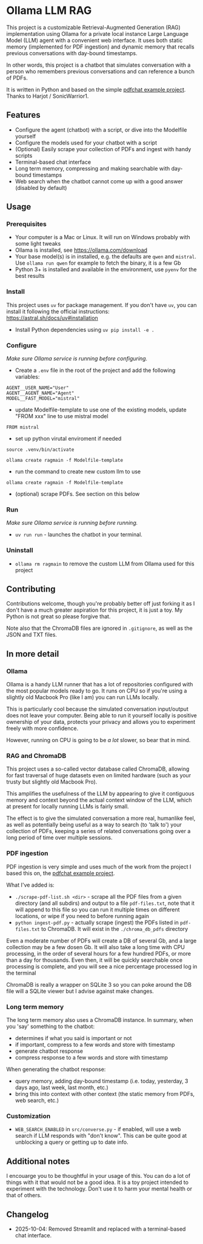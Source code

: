 # Ollama LLM RAG

This project is a customizable Retrieval-Augmented Generation (RAG) implementation using Ollama for a private local instance Large Language Model (LLM) agent with a convenient web interface. It uses both static memory (implemented for PDF ingestion) and dynamic memory that recalls previous conversations with day-bound timestamps.

In other words, this project is a chatbot that simulates conversation with a person who remembers previous conversations and can reference a bunch of PDFs.

It is written in Python and based on the simple [pdfchat example project](https://github.com/SonicWarrior1/pdfchat). Thanks to Harjot / SonicWarrior1.

## Features

- Configure the agent (chatbot) with a script, or dive into the Modelfile yourself
- Configure the models used for your chatbot with a script
- (Optional) Easily scrape your collection of PDFs and ingest with handy scripts
- Terminal-based chat interface
- Long term memory, compressing and making searchable with day-bound timestamps
- Web search when the chatbot cannot come up with a good answer (disabled by default)

## Usage

### Prerequisites

- Your computer is a Mac or Linux. It will run on Windows probably with some light tweaks
- Ollama is installed, see https://ollama.com/download
- Your base model(s) is in installed, e.g. the defaults are `qwen` and `mistral`. Use `ollama run qwen` for example to fetch the binary, it is a few Gb
- Python 3+ is installed and available in the environment, use `pyenv` for the best results

### Install

This project uses `uv` for package management. If you don't have `uv`, you can install it following the official instructions: https://astral.sh/docs/uv#installation

- Install Python dependencies using `uv pip install -e .`

### Configure

_Make sure Ollama service is running before configuring._

- Create a `.env` file in the root of the project and add the following variables:

```
AGENT__USER_NAME="User"
AGENT__AGENT_NAME="Agent"
MODEL__FAST_MODEL="mistral"
```

- update Modelfile-template to use one of the existing models, update "FROM xxx" line to use mistral model
```
FROM mistral

```

- set up python virutal enviroment if needed
```
source .venv/bin/activate
```

```
ollama create ragmain -f Modelfile-template
```


- run the command to create new custom llm to use

```
ollama create ragmain -f Modelfile-template
```

- (optional) scrape PDFs. See section on this below

### Run

_Make sure Ollama service is running before running._

- `uv run run` - launches the chatbot in your terminal.

### Uninstall

- `ollama rm ragmain` to remove the custom LLM from Ollama used for this project

## Contributing

Contributions welcome, though you're probably better off just forking it as I don't have a much greater aspiration for this project, it is just a toy. My Python is not great so please forgive that.

Note also that the ChromaDB files are ignored in `.gitignore`, as well as the JSON and TXT files.

## In more detail

### Ollama

Ollama is a handy LLM runner that has a lot of repositories configured with the most popular models ready to go. It runs on CPU so if you're using a slightly old Macbook Pro (like I am) you can run LLMs locally.

This is particularly cool because the simulated conversation input/output does not leave your computer. Being able to run it yourself locally is positive ownership of your data, protects your privacy and allows you to experiment freely with more confidence.

However, running on CPU is going to be _a lot_ slower, so bear that in mind.

### RAG and ChromaDB

This project uses a so-called vector database called ChromaDB, allowing for fast traversal of huge datasets even on limited hardware (such as your trusty but slightly old Macbook Pro).

This amplifies the usefulness of the LLM by appearing to give it contiguous memory and context beyond the actual context window of the LLM, which at present for locally running LLMs is fairly small.

The effect is to give the simulated conversation a more real, humanlike feel, as well as potentially being useful as a way to search (to 'talk to') your collection of PDFs, keeping a series of related conversations going over a long period of time over multiple sessions.

### PDF ingestion

PDF ingestion is very simple and uses much of the work from the project I based this on, the [pdfchat example project](https://github.com/SonicWarrior1/pdfchat).

What I've added is:

- `./scrape-pdf-list.sh <dir>` - scrape all the PDF files from a given directory (and all subdirs) and output to a file `pdf-files.txt`, note that it will append to this file so you can run it multiple times on different locations, or wipe if you need to before running again
- `python ingest-pdf.py` - actually scrape (ingest) the PDFs listed in `pdf-files.txt` to ChromaDB. It will exist in the `./chroma_db_pdfs` directory

Even a moderate number of PDFs will create a DB of several Gb, and a large collection may be a few dosen Gb. It will also take a long time with CPU processing, in the order of several hours for a few hundred PDFs, or more than a day for thousands. Even then, it will be quickly searchable once processing is complete, and you will see a nice percentage processed log in the terminal

ChromaDB is really a wrapper on SQLite 3 so you can poke around the DB file will a SQLite viewer but I advise against make changes.

### Long term memory

The long term memory also uses a ChromaDB instance. In summary, when you 'say' something to the chatbot:

- determines if what you said is important or not
- if important, compress to a few words and store with timestamp
- generate chatbot response
- compress response to a few words and store with timestamp

When generating the chatbot response:

- query memory, adding day-bound timestamp (i.e. today, yesterday, 3 days ago, last week, last month, etc.)
- bring this into context with other context (the static memory from PDFs, web search, etc.)

### Customization

- `WEB_SEARCH_ENABLED` in `src/converse.py` - if enabled, will use a web search if LLM responds with "don't know". This can be quite good at unblocking a query or getting up to date info.

## Additional notes

I encouarge you to be thoughtful in your usage of this. You can do a lot of things with it that would not be a good idea. It is a toy project intended to experiment with the technology. Don't use it to harm your mental health or that of others.

## Changelog

- 2025-10-04: Removed Streamlit and replaced with a terminal-based chat interface.
